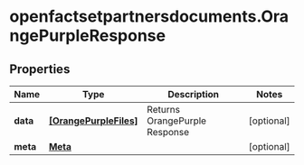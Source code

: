 # openfactsetpartnersdocuments.OrangePurpleResponse

## Properties

Name | Type | Description | Notes
------------ | ------------- | ------------- | -------------
**data** | [**[OrangePurpleFiles]**](OrangePurpleFiles.md) | Returns OrangePurple Response | [optional] 
**meta** | [**Meta**](Meta.md) |  | [optional] 


